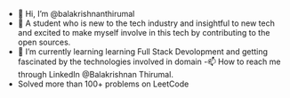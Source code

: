 - 👋 Hi, I’m @balakrishnanthirumal
- 👀 A student who is new to the tech industry and insightful to new tech and excited to make myself involve in this tech by contributing to the open sources.
- 🌱 I’m currently learning learning Full Stack Devolopment and getting fascinated by the technologies involved in domain
-📫 How to reach me through LinkedIn @Balakrishnan Thirumal.
- Solved more than 100+ problems on LeetCode

<!---
balakrishnanthirumal/balakrishnanthirumal is a ✨ special ✨ repository because its `README.md` (this file) appears on your GitHub profile.
You can click the Preview link to take a look at your changes.
--->
